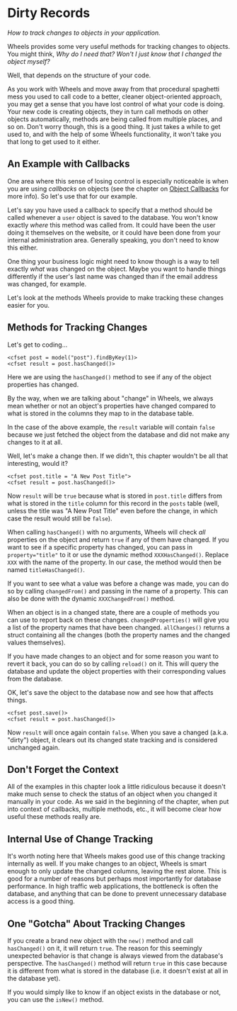 # Dirty Records

*How to track changes to objects in your application.*

Wheels provides some very useful methods for tracking changes to objects. You might think, _Why do I 
need that?  Won't I just know that I changed the object myself?_

Well, that depends on the structure of your code.

As you work with Wheels and move away from that procedural spaghetti mess you used to call code to a 
better, cleaner object-oriented approach, you may get a sense that you have lost control of what your 
code is doing. Your new code is creating objects, they in turn call methods on other objects 
automatically, methods are being called from multiple places, and so on. Don't worry though, this is a 
good thing. It just takes a while to get used to, and with the help of some Wheels functionality, it 
won't take you that long to get used to it either.

## An Example with Callbacks

One area where this sense of losing control is especially noticeable is when you are using _callbacks_ 
on objects (see the chapter on [Object Callbacks][1] for more info). So let's use that for our example.

Let's say you have used a callback to specify that a method should be called whenever a `user` object is 
saved to the database. You won't know exactly *where* this method was called from. It could have been 
the user doing it themselves on the website, or it could have been done from your internal 
administration area. Generally speaking, you don't need to know this either.

One thing your business logic might need to know though is a way to tell exactly *what* was changed on 
the object. Maybe you want to handle things differently if the user's last name was changed than if the 
email address was changed, for example.

Let's look at the methods Wheels provide to make tracking these changes easier for you.

## Methods for Tracking Changes

Let's get to coding...

	<cfset post = model("post").findByKey(1)>
	<cfset result = post.hasChanged()>

Here we are using the `hasChanged()` method to see if any of the object properties has changed.

By the way, when we are talking about "change" in Wheels, we always mean whether or not an object's 
properties have changed compared to what is stored in the columns they map to in the database table.

In the case of the above example, the `result` variable will contain `false` because we just fetched the 
object from the database and did not make any changes to it at all.

Well, let's make a change then. If we didn't, this chapter wouldn't be all that interesting, would it?

	<cfset post.title = "A New Post Title">
	<cfset result = post.hasChanged()>

Now `result` will be `true` because what is stored in `post.title` differs from what is stored in the 
`title` column for this record in the `posts` table (well, unless the title was "A New Post Title" even 
before the change, in which case the result would still be `false`).

When calling `hasChanged()` with no arguments, Wheels will check *all* properties on the object and 
return `true` if any of them have changed. If you want to see if a specific property has changed, you 
can pass in `property="title"` to it or use the dynamic method `XXXHasChanged()`. Replace `XXX` with the 
name of the property. In our case, the method would then be named `titleHasChanged()`.

If you want to see what a value was before a change was made, you can do so by calling `changedFrom()` 
and passing in the name of a property. This can also be done with the dynamic `XXXChangedFrom()` method.

When an object is in a changed state, there are a couple of methods you can use to report back on these 
changes. `changedProperties()` will give you a list of the property names that have been changed. 
`allChanges()` returns a struct containing all the changes (both the property names and the changed 
values themselves).

If you have made changes to an object and for some reason you want to revert it back, you can do so by 
calling `reload()` on it. This will query the database and update the object properties with their 
corresponding values from the database.

OK, let's save the object to the database now and see how that affects things.

	<cfset post.save()>
	<cfset result = post.hasChanged()>

Now `result` will once again contain `false`. When you save a changed (a.k.a. "dirty") object, it clears 
out its changed state tracking and is considered unchanged again.

## Don't Forget the Context

All of the examples in this chapter look a little ridiculous because it doesn't make much sense to check 
the status of an object when you changed it manually in your code. As we said in the beginning of the 
chapter, when put into context of callbacks, multiple methods, etc., it will become clear how useful 
these methods really are.

## Internal Use of Change Tracking

It's worth noting here that Wheels makes good use of this change tracking internally as well. If you 
make changes to an object, Wheels is smart enough to only update the changed columns, leaving the rest 
alone. This is good for a number of reasons but perhaps most importantly for database performance. In 
high traffic web applications, the bottleneck is often the database, and anything that can be done to 
prevent unnecessary database access is a good thing.

## One "Gotcha" About Tracking Changes

If you create a brand new object with the `new()` method and call `hasChanged()` on it, it will return 
`true`. The reason for this seemingly unexpected behavior is that change is always viewed from the 
database's perspective. The `hasChanged()` method will return `true` in this case because it is 
different from what is stored in the database (i.e. it doesn't exist at all in the database yet).

If you would simply like to know if an object exists in the database or not, you can use the `isNew()` 
method.

[1]: 12%20Object%20Callbacks.md